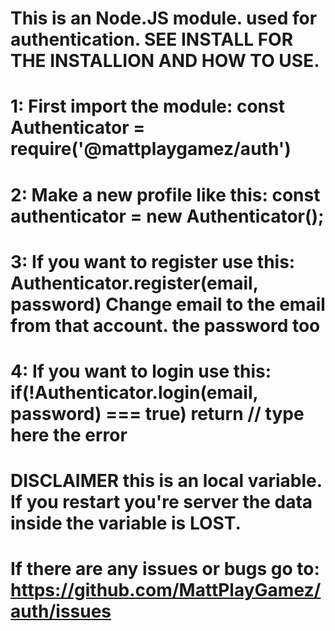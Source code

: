 # This is an Node.JS module. used for authentication. SEE INSTALL FOR THE INSTALLION AND HOW TO USE.
# 1: First import the module: const Authenticator = require('@mattplaygamez/auth')
# 2: Make a new profile like this: const authenticator = new Authenticator();
# 3: If you want to register use this: Authenticator.register(email, password) Change email to the email from that account. the password too
# 4: If you want to login use this: if(!Authenticator.login(email, password) === true) return // type here the error

# DISCLAIMER this is an local variable. If you restart you're server the data inside the variable is LOST.
# If there are any issues or bugs go to: https://github.com/MattPlayGamez/auth/issues
